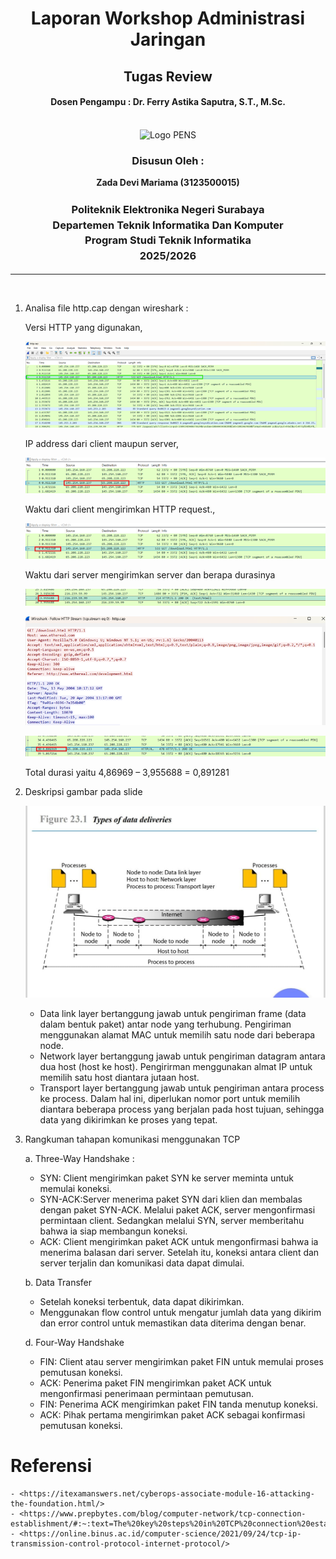 <div align="center">
  <h1 style="text-align: center;font-weight: bold">Laporan Workshop Administrasi Jaringan<br></h1>
  <h2 style="text-align: center;">Tugas Review<br></h2>
  <h4 style="text-align: center;">Dosen Pengampu : Dr. Ferry Astika Saputra, S.T., M.Sc.</h4>
</div>
<br />
<div align="center">
  <img src="https://i.ibb.co/DC3QHnM/logo-pens.png" alt="Logo PENS">
  <h3 style="text-align: center;">Disusun Oleh :</h3>
  <p style="text-align: center;">
  <strong>Zada Devi Mariama (3123500015)</strong>
  </p>

<h3 style="text-align: center;line-height: 1.5">Politeknik Elektronika Negeri Surabaya<br>Departemen Teknik Informatika Dan Komputer<br>Program Studi Teknik Informatika<br>2025/2026</h3>
  <hr>
</div>
<br>

1.	Analisa file http.cap dengan wireshark : 

    Versi HTTP yang digunakan, 

    ![img](../assets/week-1/1.png)

    IP address dari client maupun server, 

    ![img](../assets/week-1/2.png)

    Waktu dari client mengirimkan HTTP request., 

    ![img](../assets/week-1/3.png)

    Waktu dari server mengirimkan server dan berapa durasinya 

    ![img](../assets/week-1/4.png)

    ![img](../assets/week-1/5.png)

    ![img](../assets/week-1/6.png)

    Total durasi yaitu 4,86969 – 3,955688 = 0,891281

2.	Deskripsi gambar pada slide

    ![img](../assets/week-1/slide.jpeg)

    * Data link layer bertanggung jawab untuk pengiriman frame (data dalam bentuk paket) antar node yang terhubung. Pengiriman menggunakan alamat MAC untuk memilih satu node dari beberapa node.
    * Network layer bertanggung jawab untuk pengiriman datagram antara dua host (host ke host). Pengirirman menggunakan almat IP untuk memilih satu host diantara jutaan host.
    * Transport layer bertanggung jawab untuk pengiriman antara process ke process. Dalam hal ini, diperlukan nomor port untuk memilih diantara beberapa process yang berjalan pada host tujuan, sehingga data yang dikirimkan ke proses yang tepat.

3.	Rangkuman tahapan komunikasi menggunakan TCP

    a.	Three-Way Handshake :

    - SYN: Client mengirimkan paket SYN ke server meminta untuk memulai koneksi.
    - SYN-ACK:Server menerima paket SYN dari klien dan membalas dengan paket SYN-ACK. Melalui paket ACK, server mengonfirmasi permintaan client. Sedangkan melalui SYN, server memberitahu bahwa ia siap membangun koneksi.
    - ACK: Client mengirimkan paket ACK untuk mengonfirmasi bahwa ia menerima balasan dari server. Setelah itu, koneksi antara client dan server terjalin dan komunikasi data dapat dimulai.

    b.	Data Transfer

    - Setelah koneksi terbentuk, data dapat dikirimkan.
    - Menggunakan flow control untuk mengatur jumlah data yang dikirim dan error control untuk memastikan data diterima dengan benar.

    d.	Four-Way Handshake

    - FIN: Client atau server mengirimkan paket FIN untuk memulai proses pemutusan koneksi.
    - ACK: Penerima paket FIN mengirimkan paket ACK untuk mengonfirmasi penerimaan permintaan pemutusan.
    - FIN: Penerima ACK mengirimkan paket FIN tanda menutup koneksi.
    - ACK: Pihak pertama mengirimkan paket ACK sebagai konfirmasi pemutusan koneksi.

# Referensi

    - <https://itexamanswers.net/cyberops-associate-module-16-attacking-the-foundation.html/>
    - <https://www.prepbytes.com/blog/computer-network/tcp-connection-establishment/#:~:text=The%20key%20steps%20in%20TCP%20connection%20establishment%20are,an%20acknowledgment%20%28ACK%29%20packet%20to%20the%20server.%20/>
    - <https://online.binus.ac.id/computer-science/2021/09/24/tcp-ip-transmission-control-protocol-internet-protocol/>